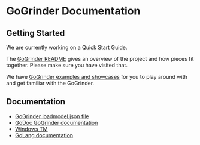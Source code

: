 GoGrinder Documentation
=================================

## Getting Started

We are currently working on a Quick Start Guide. 

The [GoGrinder README](../) gives an overview of the project and how pieces fit together. Please make sure you have visited that.

We have [GoGrinder examples and showcases](../examples/) for you to play around with and get familiar with the GoGrinder.

## Documentation

* [GoGrinder loadmodel.json file](loadmodel.md)
* [GoDoc GoGrinder documentation](https://godoc.org/github.com/finklabs/GoGrinder)
* [Windows TM](windows_tm.md)
* [GoLang documentation](https://golang.org/pkg/net/http/)


